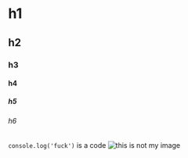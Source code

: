 # h1
## h2 
### h3 
#### h4 
##### h5 
###### h6 
`console.log('fuck')` is a code 
![this is not my image](https://octodex.github.com/images/yaktocat.png) 
